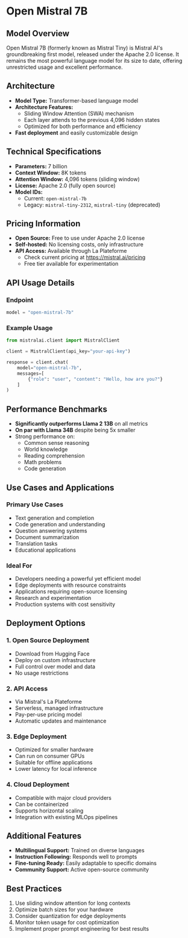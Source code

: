 # Open Mistral 7B

## Model Overview

Open Mistral 7B (formerly known as Mistral Tiny) is Mistral AI's groundbreaking first model, released under the Apache 2.0 license. It remains the most powerful language model for its size to date, offering unrestricted usage and excellent performance.

## Architecture

- **Model Type:** Transformer-based language model
- **Architecture Features:**
  - Sliding Window Attention (SWA) mechanism
  - Each layer attends to the previous 4,096 hidden states
  - Optimized for both performance and efficiency
- **Fast deployment** and easily customizable design

## Technical Specifications

- **Parameters:** 7 billion
- **Context Window:** 8K tokens
- **Attention Window:** 4,096 tokens (sliding window)
- **License:** Apache 2.0 (fully open source)
- **Model IDs:** 
  - Current: `open-mistral-7b`
  - Legacy: `mistral-tiny-2312`, `mistral-tiny` (deprecated)

## Pricing Information

- **Open Source:** Free to use under Apache 2.0 license
- **Self-hosted:** No licensing costs, only infrastructure
- **API Access:** Available through La Plateforme
  - Check current pricing at https://mistral.ai/pricing
  - Free tier available for experimentation

## API Usage Details

### Endpoint
```python
model = "open-mistral-7b"
```

### Example Usage
```python
from mistralai.client import MistralClient

client = MistralClient(api_key="your-api-key")

response = client.chat(
    model="open-mistral-7b",
    messages=[
        {"role": "user", "content": "Hello, how are you?"}
    ]
)
```

## Performance Benchmarks

- **Significantly outperforms Llama 2 13B** on all metrics
- **On par with Llama 34B** despite being 5x smaller
- Strong performance on:
  - Common sense reasoning
  - World knowledge
  - Reading comprehension
  - Math problems
  - Code generation

## Use Cases and Applications

### Primary Use Cases
- Text generation and completion
- Code generation and understanding
- Question answering systems
- Document summarization
- Translation tasks
- Educational applications

### Ideal For
- Developers needing a powerful yet efficient model
- Edge deployments with resource constraints
- Applications requiring open-source licensing
- Research and experimentation
- Production systems with cost sensitivity

## Deployment Options

### 1. Open Source Deployment
- Download from Hugging Face
- Deploy on custom infrastructure
- Full control over model and data
- No usage restrictions

### 2. API Access
- Via Mistral's La Plateforme
- Serverless, managed infrastructure
- Pay-per-use pricing model
- Automatic updates and maintenance

### 3. Edge Deployment
- Optimized for smaller hardware
- Can run on consumer GPUs
- Suitable for offline applications
- Lower latency for local inference

### 4. Cloud Deployment
- Compatible with major cloud providers
- Can be containerized
- Supports horizontal scaling
- Integration with existing MLOps pipelines

## Additional Features

- **Multilingual Support:** Trained on diverse languages
- **Instruction Following:** Responds well to prompts
- **Fine-tuning Ready:** Easily adaptable to specific domains
- **Community Support:** Active open-source community

## Best Practices

1. Use sliding window attention for long contexts
2. Optimize batch sizes for your hardware
3. Consider quantization for edge deployments
4. Monitor token usage for cost optimization
5. Implement proper prompt engineering for best results